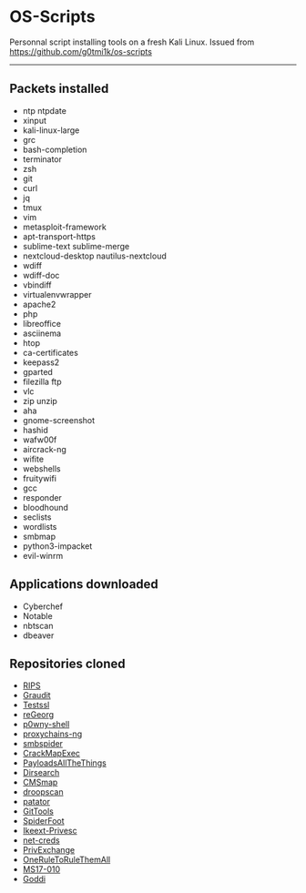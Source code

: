 # OS-Scripts

Personnal script installing tools on a fresh Kali Linux. Issued from https://github.com/g0tmi1k/os-scripts
- - -
## Packets installed
* ntp ntpdate
* xinput
* kali-linux-large
* grc
* bash-completion
* terminator
* zsh 
* git
* curl
* jq
* tmux
* vim
* metasploit-framework
* apt-transport-https
* sublime-text sublime-merge
* nextcloud-desktop nautilus-nextcloud
* wdiff
* wdiff-doc
* vbindiff
* virtualenvwrapper
* apache2
* php 
* libreoffice
* asciinema
* htop
* ca-certificates
* keepass2
* gparted
* filezilla ftp
* vlc
* zip unzip
* aha
* gnome-screenshot
* hashid
* wafw00f
* aircrack-ng
* wifite
* webshells
* fruitywifi
* gcc
* responder
* bloodhound
* seclists
* wordlists
* smbmap
* python3-impacket
* evil-winrm


## Applications downloaded
* Cyberchef
* Notable
* nbtscan
* dbeaver

## Repositories cloned
* [RIPS](https://github.com/ripsscanner/rips.git)
* [Graudit](https://github.com/wireghoul/graudit.git)
* [Testssl](https://github.com/drwetter/testssl.sh.git)
* [reGeorg](https://github.com/sensepost/reGeorg.git)
* [p0wny-shell](https://github.com/flozz/p0wny-shell.git)
* [proxychains-ng](https://github.com/rofl0r/proxychains-ng.git)
* [smbspider](https://github.com/T-S-A/smbspider.git)
* [CrackMapExec](https://github.com/byt3bl33d3r/CrackMapExec.git)
* [PayloadsAllTheThings](https://github.com/swisskyrepo/PayloadsAllTheThings)
* [Dirsearch](https://github.com/maurosoria/dirsearch.git)
* [CMSmap](https://github.com/Dionach/CMSmap.git)
* [droopscan](https://github.com/droope/droopescan.git)
* [patator](https://github.com/lanjelot/patator.git)
* [GitTools](https://github.com/internetwache/GitTools)
* [SpiderFoot](https://github.com/smicallef/spiderfoot)
* [Ikeext-Privesc](https://github.com/itm4n/Ikeext-Privesc)
* [net-creds](https://github.com/DanMcInerney/net-creds)
* [PrivExchange](https://github.com/dirkjanm/PrivExchange)
* [OneRuleToRuleThemAll](https://github.com/NotSoSecure/password_cracking_rules)
* [MS17-010](https://github.com/worawit/MS17-010)
* [Goddi](https://github.com/NetSPI/goddi)